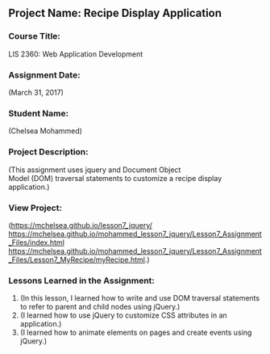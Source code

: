## Project Name:  Recipe Display Application

### Course Title:
LIS 2360:  Web Application Development

### Assignment Date:  
(March 31, 2017)

### Student Name:  
(Chelsea Mohammed)

### Project Description:
(This assignment uses jquery and Document Object	
Model (DOM) traversal statements to customize a recipe display application.)

### View Project:
(https://mchelsea.github.io/lesson7_jquery/
 https://mchelsea.github.io/mohammed_lesson7_jquery/Lesson7_Assignment_Files/index.html
 https://mchelsea.github.io/mohammed_lesson7_jquery/Lesson7_Assignment_Files/Lesson7_MyRecipe/myRecipe.html.)

### Lessons Learned in the Assignment:
1. (In this lesson, I learned how to write and use DOM traversal statements to refer to parent and child nodes using jQuery.)
2. (I learned how to use jQuery to customize CSS attributes in an application.)
3. (I learned how to animate elements on pages and create events using jQuery.)
